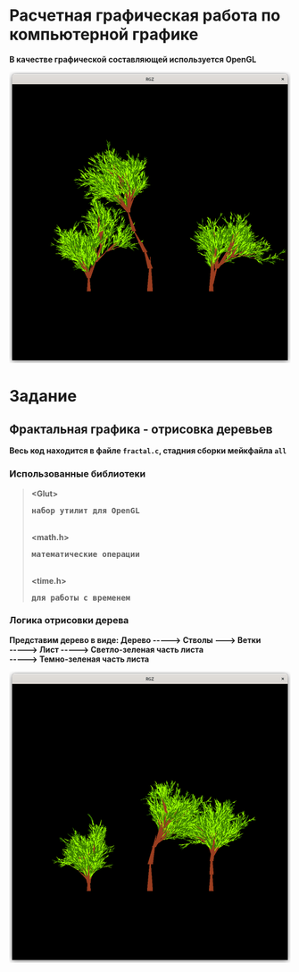 # Расчетная графическая работа по компьютерной графике
<strong>В качестве графической составляющей используется OpenGL<strong>


![RGZ](examples/Ex1.png)

# Задание

## Фрактальная графика - отрисовка деревьев

Весь код находится в файле `fractal.c`, стадния сборки мейкфайла `all`

### Использованные библиотеки
>\<Glut> <pre>набор утилит для OpenGL</pre> \
><math.h> <pre>математические операции</pre> \
><time.h> <pre>для работы с временем</pre>

### Логика отрисовки дерева
Представим дерево в виде:
Дерево  -----> Стволы ---> Ветки
          \
           -----> Лист -----> Светло-зеленая часть листа
                            \
                             -----> Темно-зеленая часть листа

![RGZ](examples/Ex2.png)
